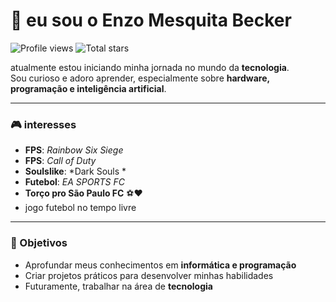 # 👋 eu sou o Enzo Mesquita Becker

![Profile views](https://komarev.com/ghpvc/?username=enzombecker)
![Total stars](https://img.shields.io/github/stars/enzombecker?style=social)

 atualmente estou iniciando minha jornada no mundo da **tecnologia**.  
Sou curioso e adoro aprender, especialmente sobre **hardware, programação e inteligência artificial**.

---

### 🎮 interesses

- **FPS**: *Rainbow Six Siege*
- **FPS**: *Call of Duty*
- **Soulslike**: *Dark Souls *
- **Futebol**: *EA SPORTS FC*
- **Torço pro São Paulo FC** ⚽❤️
- jogo futebol no tempo livre 

---

### 🚀 Objetivos

- Aprofundar meus conhecimentos em **informática e programação**
- Criar projetos práticos para desenvolver minhas habilidades
- Futuramente, trabalhar na área de **tecnologia**



